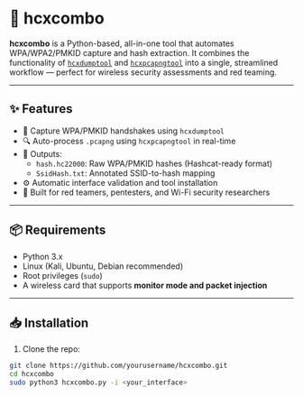 # 🔐 hcxcombo

**hcxcombo** is a Python-based, all-in-one tool that automates WPA/WPA2/PMKID capture and hash extraction. It combines the functionality of [`hcxdumptool`](https://github.com/ZerBea/hcxdumptool) and [`hcxpcapngtool`](https://github.com/ZerBea/hcxtools) into a single, streamlined workflow — perfect for wireless security assessments and red teaming.

---

## ✨ Features

- 📡 Capture WPA/PMKID handshakes using `hcxdumptool`
- 🔍 Auto-process `.pcapng` using `hcxpcapngtool` in real-time
- 💾 Outputs:
  - `hash.hc22000`: Raw WPA/PMKID hashes (Hashcat-ready format)
  - `SsidHash.txt`: Annotated SSID-to-hash mapping
- ⚙ Automatic interface validation and tool installation
- 🧪 Built for red teamers, pentesters, and Wi-Fi security researchers

---

## 📦 Requirements

- Python 3.x
- Linux (Kali, Ubuntu, Debian recommended)
- Root privileges (`sudo`)
- A wireless card that supports **monitor mode and packet injection**

---

## 📥 Installation

1. Clone the repo:

```bash
git clone https://github.com/yourusername/hcxcombo.git
cd hcxcombo
sudo python3 hcxcombo.py -i <your_interface>
